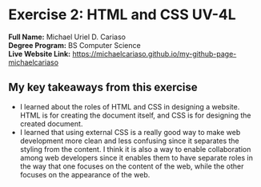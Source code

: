 # Exercise 2: HTML and CSS UV-4L

**Full Name:** Michael Uriel D. Cariaso <br/>
**Degree Program:** BS Computer Science <br/>
**Live Website Link:** https://michaelcariaso.github.io/my-github-page-michaelcariaso <br/>

## My key takeaways from this exercise
- I learned about the roles of HTML and CSS in designing a website. HTML is for creating the document itself, and CSS is for designing the created document.
- I learned that using external CSS is a really good way to make web development more clean and less confusing since it separates the styling from the content. I think it is also a way to enable collaboration among web developers since it enables them to have separate roles in the way that one focuses on the content of the web, while the other focuses on the appearance of the web. 